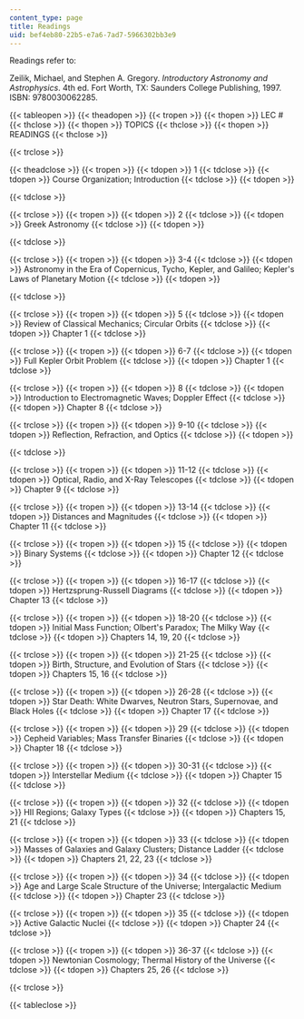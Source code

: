```yaml
---
content_type: page
title: Readings
uid: bef4eb80-22b5-e7a6-7ad7-5966302bb3e9
---
```


Readings refer to:

Zeilik, Michael, and Stephen A. Gregory. _Introductory Astronomy and Astrophysics_. 4th ed. Fort Worth, TX: Saunders College Publishing, 1997. ISBN: 9780030062285.

{{< tableopen >}}
{{< theadopen >}}
{{< tropen >}}
{{< thopen >}}
LEC #
{{< thclose >}}
{{< thopen >}}
TOPICS
{{< thclose >}}
{{< thopen >}}
READINGS
{{< thclose >}}

{{< trclose >}}

{{< theadclose >}}
{{< tropen >}}
{{< tdopen >}}
1
{{< tdclose >}}
{{< tdopen >}}
Course Organization; Introduction
{{< tdclose >}}
{{< tdopen >}}

{{< tdclose >}}

{{< trclose >}}
{{< tropen >}}
{{< tdopen >}}
2
{{< tdclose >}}
{{< tdopen >}}
Greek Astronomy
{{< tdclose >}}
{{< tdopen >}}

{{< tdclose >}}

{{< trclose >}}
{{< tropen >}}
{{< tdopen >}}
3-4
{{< tdclose >}}
{{< tdopen >}}
Astronomy in the Era of Copernicus, Tycho, Kepler, and Galileo; Kepler's Laws of Planetary Motion
{{< tdclose >}}
{{< tdopen >}}

{{< tdclose >}}

{{< trclose >}}
{{< tropen >}}
{{< tdopen >}}
5
{{< tdclose >}}
{{< tdopen >}}
Review of Classical Mechanics; Circular Orbits
{{< tdclose >}}
{{< tdopen >}}
Chapter 1
{{< tdclose >}}

{{< trclose >}}
{{< tropen >}}
{{< tdopen >}}
6-7
{{< tdclose >}}
{{< tdopen >}}
Full Kepler Orbit Problem
{{< tdclose >}}
{{< tdopen >}}
Chapter 1
{{< tdclose >}}

{{< trclose >}}
{{< tropen >}}
{{< tdopen >}}
8
{{< tdclose >}}
{{< tdopen >}}
Introduction to Electromagnetic Waves; Doppler Effect
{{< tdclose >}}
{{< tdopen >}}
Chapter 8
{{< tdclose >}}

{{< trclose >}}
{{< tropen >}}
{{< tdopen >}}
9-10
{{< tdclose >}}
{{< tdopen >}}
Reflection, Refraction, and Optics
{{< tdclose >}}
{{< tdopen >}}

{{< tdclose >}}

{{< trclose >}}
{{< tropen >}}
{{< tdopen >}}
11-12
{{< tdclose >}}
{{< tdopen >}}
Optical, Radio, and X-Ray Telescopes
{{< tdclose >}}
{{< tdopen >}}
Chapter 9
{{< tdclose >}}

{{< trclose >}}
{{< tropen >}}
{{< tdopen >}}
13-14
{{< tdclose >}}
{{< tdopen >}}
Distances and Magnitudes
{{< tdclose >}}
{{< tdopen >}}
Chapter 11
{{< tdclose >}}

{{< trclose >}}
{{< tropen >}}
{{< tdopen >}}
15
{{< tdclose >}}
{{< tdopen >}}
Binary Systems
{{< tdclose >}}
{{< tdopen >}}
Chapter 12
{{< tdclose >}}

{{< trclose >}}
{{< tropen >}}
{{< tdopen >}}
16-17
{{< tdclose >}}
{{< tdopen >}}
Hertzsprung-Russell Diagrams
{{< tdclose >}}
{{< tdopen >}}
Chapter 13
{{< tdclose >}}

{{< trclose >}}
{{< tropen >}}
{{< tdopen >}}
18-20
{{< tdclose >}}
{{< tdopen >}}
Initial Mass Function; Olbert's Paradox; The Milky Way
{{< tdclose >}}
{{< tdopen >}}
Chapters 14, 19, 20
{{< tdclose >}}

{{< trclose >}}
{{< tropen >}}
{{< tdopen >}}
21-25
{{< tdclose >}}
{{< tdopen >}}
Birth, Structure, and Evolution of Stars
{{< tdclose >}}
{{< tdopen >}}
Chapters 15, 16
{{< tdclose >}}

{{< trclose >}}
{{< tropen >}}
{{< tdopen >}}
26-28
{{< tdclose >}}
{{< tdopen >}}
Star Death: White Dwarves, Neutron Stars, Supernovae, and Black Holes
{{< tdclose >}}
{{< tdopen >}}
Chapter 17
{{< tdclose >}}

{{< trclose >}}
{{< tropen >}}
{{< tdopen >}}
29
{{< tdclose >}}
{{< tdopen >}}
Cepheid Variables; Mass Transfer Binaries
{{< tdclose >}}
{{< tdopen >}}
Chapter 18
{{< tdclose >}}

{{< trclose >}}
{{< tropen >}}
{{< tdopen >}}
30-31
{{< tdclose >}}
{{< tdopen >}}
Interstellar Medium
{{< tdclose >}}
{{< tdopen >}}
Chapter 15
{{< tdclose >}}

{{< trclose >}}
{{< tropen >}}
{{< tdopen >}}
32
{{< tdclose >}}
{{< tdopen >}}
HII Regions; Galaxy Types
{{< tdclose >}}
{{< tdopen >}}
Chapters 15, 21
{{< tdclose >}}

{{< trclose >}}
{{< tropen >}}
{{< tdopen >}}
33
{{< tdclose >}}
{{< tdopen >}}
Masses of Galaxies and Galaxy Clusters; Distance Ladder
{{< tdclose >}}
{{< tdopen >}}
Chapters 21, 22, 23
{{< tdclose >}}

{{< trclose >}}
{{< tropen >}}
{{< tdopen >}}
34
{{< tdclose >}}
{{< tdopen >}}
Age and Large Scale Structure of the Universe; Intergalactic Medium
{{< tdclose >}}
{{< tdopen >}}
Chapter 23
{{< tdclose >}}

{{< trclose >}}
{{< tropen >}}
{{< tdopen >}}
35
{{< tdclose >}}
{{< tdopen >}}
Active Galactic Nuclei
{{< tdclose >}}
{{< tdopen >}}
Chapter 24
{{< tdclose >}}

{{< trclose >}}
{{< tropen >}}
{{< tdopen >}}
36-37
{{< tdclose >}}
{{< tdopen >}}
Newtonian Cosmology; Thermal History of the Universe
{{< tdclose >}}
{{< tdopen >}}
Chapters 25, 26
{{< tdclose >}}

{{< trclose >}}

{{< tableclose >}}